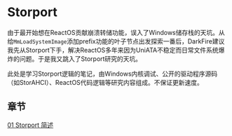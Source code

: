 
# Storport

由于最开始想在ReactOS贡献崩溃转储功能，误入了Windows储存栈的天坑。从给`MmLoadSystemImage`添加prefix功能的叶子节点出发探索一番后，DarkFire建议我先从Storport下手，解决ReactOS多年来因为UniATA不稳定而日常文件系统爆炸的问题。于是我又跳入了Storport研究的天坑。

此处是学习Storport逻辑的笔记，由Windows内核调试、公开的驱动程序源码（如StorAHCI）、ReactOS代码逻辑等研究内容组成。不保证更新速度。

## 章节

[01 Storport 简述](01-principles.md)
